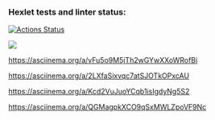 ### Hexlet tests and linter status:
[![Actions Status](https://github.com/dariooreo/js-starter-project-44/workflows/hexlet-check/badge.svg)](https://github.com/dariooreo/js-starter-project-44/actions)

<a href="https://codeclimate.com/github/dariooreo/js-starter-project-44/maintainability"><img src="https://api.codeclimate.com/v1/badges/8180c333a6d3a08d1177/maintainability" /></a>

https://asciinema.org/a/vFu5o9M5jTh2wGYwXXoWRofBi

https://asciinema.org/a/2LXfaSixvqc7atSJOTkOPxcAU

https://asciinema.org/a/Kcd2VuJuoYCqb1isIgdyNg5S2

https://asciinema.org/a/QGMagpkXCO9qSxMWLZpoVF9Nc